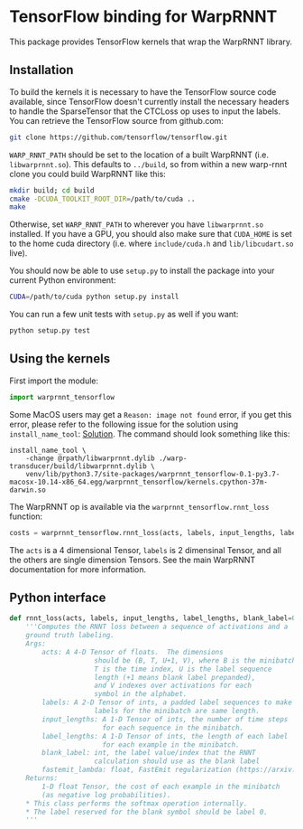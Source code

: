 # TensorFlow binding for WarpRNNT

This package provides TensorFlow kernels that wrap the WarpRNNT
library.

## Installation

To build the kernels it is necessary to have the TensorFlow source
code available, since TensorFlow doesn't currently install the
necessary headers to handle the SparseTensor that the CTCLoss op uses
to input the labels.  You can retrieve the TensorFlow source from
github.com:

```bash
git clone https://github.com/tensorflow/tensorflow.git
```
<!--
Tell the build scripts where you have the TensorFlow source tree by
setting the `TENSORFLOW_SRC_PATH` environment variable:

```bash
export TENSORFLOW_SRC_PATH=/path/to/tensorflow
```
-->
`WARP_RNNT_PATH` should be set to the location of a built WarpRNNT
(i.e. `libwarprnnt.so`).  This defaults to `../build`, so from within a
new warp-rnnt clone you could build WarpRNNT like this:

```bash
mkdir build; cd build
cmake -DCUDA_TOOLKIT_ROOT_DIR=/path/to/cuda ..
make
```

Otherwise, set `WARP_RNNT_PATH` to wherever you have `libwarprnnt.so`
installed. If you have a GPU, you should also make sure that
`CUDA_HOME` is set to the home cuda directory (i.e. where
`include/cuda.h` and `lib/libcudart.so` live).

You should now be able to use `setup.py` to install the package into
your current Python environment:

```bash
CUDA=/path/to/cuda python setup.py install
```

You can run a few unit tests with `setup.py` as well if you want:

```bash
python setup.py test
```

## Using the kernels

First import the module:

```python
import warprnnt_tensorflow
```

Some MacOS users may get a `Reason: image not found` error, if you get this error, please refer to the following issue for the solution using `install_name_tool`: [Solution](https://github.com/tensorflow/tensorflow/issues/19720). The command should look something like this:

```
install_name_tool \
    -change @rpath/libwarprnnt.dylib ./warp-transducer/build/libwarprnnt.dylib \
    venv/lib/python3.7/site-packages/warprnnt_tensorflow-0.1-py3.7-macosx-10.14-x86_64.egg/warprnnt_tensorflow/kernels.cpython-37m-darwin.so
```

The WarpRNNT op is available via the `warprnnt_tensorflow.rnnt_loss` function:

```python
costs = warprnnt_tensorflow.rnnt_loss(acts, labels, input_lengths, label_lengths)
```

The `acts` is a 4 dimensional Tensor, `labels`
is 2 dimensinal Tensor, and all the others are single dimension Tensors.
See the main WarpRNNT documentation for more information.

## Python interface
```python
def rnnt_loss(acts, labels, input_lengths, label_lengths, blank_label=0, fastemit_lambda=0):
    '''Computes the RNNT loss between a sequence of activations and a
    ground truth labeling.
    Args:
        acts: A 4-D Tensor of floats.  The dimensions
                     should be (B, T, U+1, V), where B is the minibatch index,
                     T is the time index, U is the label sequence
                     length (+1 means blank label prepanded), 
                     and V indexes over activations for each 
                     symbol in the alphabet.
        labels: A 2-D Tensor of ints, a padded label sequences to make sure 
                     labels for the minibatch are same length.
        input_lengths: A 1-D Tensor of ints, the number of time steps
                       for each sequence in the minibatch.
        label_lengths: A 1-D Tensor of ints, the length of each label
                       for each example in the minibatch.
        blank_label: int, the label value/index that the RNNT
                     calculation should use as the blank label
        fastemit_lambda: float, FastEmit regularization (https://arxiv.org/abs/2010.11148)
    Returns:
        1-D float Tensor, the cost of each example in the minibatch
        (as negative log probabilities).
    * This class performs the softmax operation internally.
    * The label reserved for the blank symbol should be label 0.
    '''
```
